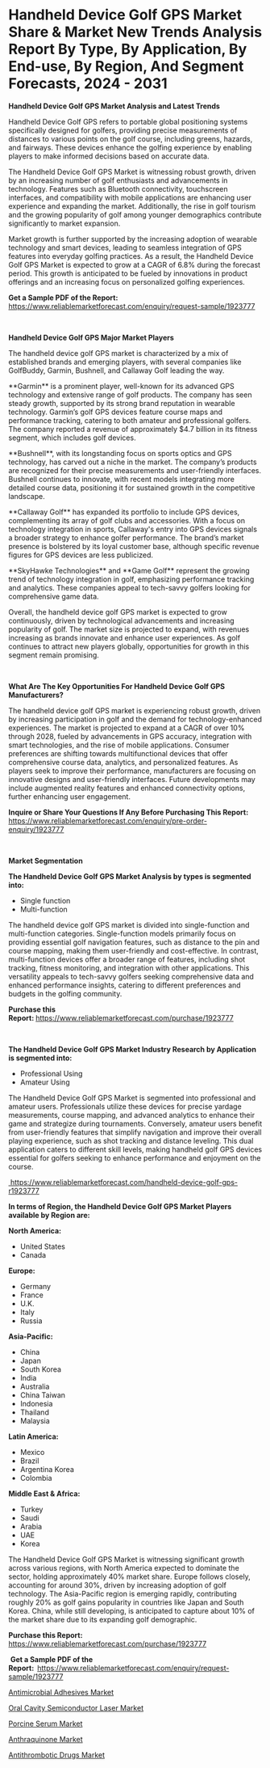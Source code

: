 <p><h1>Handheld Device Golf GPS Market Share & Market New Trends Analysis Report By Type, By Application, By End-use, By Region, And Segment Forecasts, 2024 - 2031</h1></p><p><strong>Handheld Device Golf GPS Market Analysis and Latest Trends</strong></p>
<p><p>Handheld Device Golf GPS refers to portable global positioning systems specifically designed for golfers, providing precise measurements of distances to various points on the golf course, including greens, hazards, and fairways. These devices enhance the golfing experience by enabling players to make informed decisions based on accurate data. </p><p>The Handheld Device Golf GPS Market is witnessing robust growth, driven by an increasing number of golf enthusiasts and advancements in technology. Features such as Bluetooth connectivity, touchscreen interfaces, and compatibility with mobile applications are enhancing user experience and expanding the market. Additionally, the rise in golf tourism and the growing popularity of golf among younger demographics contribute significantly to market expansion. </p><p>Market growth is further supported by the increasing adoption of wearable technology and smart devices, leading to seamless integration of GPS features into everyday golfing practices. As a result, the Handheld Device Golf GPS Market is expected to grow at a CAGR of 6.8% during the forecast period. This growth is anticipated to be fueled by innovations in product offerings and an increasing focus on personalized golfing experiences.</p></p>
<p><strong>Get a Sample PDF of the Report:&nbsp;</strong> <a href="https://www.reliablemarketforecast.com/enquiry/request-sample/1923777?utm_campaign=1767&utm_medium=2&utm_source=Github&utm_content=ia&utm_term=24102024&utm_id=handheld-device-golf-gps">https://www.reliablemarketforecast.com/enquiry/request-sample/1923777</a></p>
<p>&nbsp;</p>
<p><strong>Handheld Device Golf GPS Major Market Players</strong></p>
<p><p>The handheld device golf GPS market is characterized by a mix of established brands and emerging players, with several companies like GolfBuddy, Garmin, Bushnell, and Callaway Golf leading the way. </p><p>**Garmin** is a prominent player, well-known for its advanced GPS technology and extensive range of golf products. The company has seen steady growth, supported by its strong brand reputation in wearable technology. Garmin’s golf GPS devices feature course maps and performance tracking, catering to both amateur and professional golfers. The company reported a revenue of approximately $4.7 billion in its fitness segment, which includes golf devices.</p><p>**Bushnell**, with its longstanding focus on sports optics and GPS technology, has carved out a niche in the market. The company’s products are recognized for their precise measurements and user-friendly interfaces. Bushnell continues to innovate, with recent models integrating more detailed course data, positioning it for sustained growth in the competitive landscape.</p><p>**Callaway Golf** has expanded its portfolio to include GPS devices, complementing its array of golf clubs and accessories. With a focus on technology integration in sports, Callaway's entry into GPS devices signals a broader strategy to enhance golfer performance. The brand’s market presence is bolstered by its loyal customer base, although specific revenue figures for GPS devices are less publicized.</p><p>**SkyHawke Technologies** and **Game Golf** represent the growing trend of technology integration in golf, emphasizing performance tracking and analytics. These companies appeal to tech-savvy golfers looking for comprehensive game data.</p><p>Overall, the handheld device golf GPS market is expected to grow continuously, driven by technological advancements and increasing popularity of golf. The market size is projected to expand, with revenues increasing as brands innovate and enhance user experiences. As golf continues to attract new players globally, opportunities for growth in this segment remain promising.</p></p>
<p>&nbsp;</p>
<p><strong>What Are The Key Opportunities For Handheld Device Golf GPS Manufacturers?</strong></p>
<p><p>The handheld device golf GPS market is experiencing robust growth, driven by increasing participation in golf and the demand for technology-enhanced experiences. The market is projected to expand at a CAGR of over 10% through 2028, fueled by advancements in GPS accuracy, integration with smart technologies, and the rise of mobile applications. Consumer preferences are shifting towards multifunctional devices that offer comprehensive course data, analytics, and personalized features. As players seek to improve their performance, manufacturers are focusing on innovative designs and user-friendly interfaces. Future developments may include augmented reality features and enhanced connectivity options, further enhancing user engagement.</p></p>
<p><strong>Inquire or Share Your Questions If Any Before Purchasing This Report:</strong> <a href="https://www.reliablemarketforecast.com/enquiry/pre-order-enquiry/1923777?utm_campaign=1767&utm_medium=2&utm_source=Github&utm_content=ia&utm_term=24102024&utm_id=handheld-device-golf-gps">https://www.reliablemarketforecast.com/enquiry/pre-order-enquiry/1923777</a></p>
<p>&nbsp;</p>
<p><strong>Market Segmentation</strong></p>
<p><strong>The Handheld Device Golf GPS Market Analysis by types is segmented into:</strong></p>
<p><ul><li>Single function</li><li>Multi-function</li></ul></p>
<p><p>The handheld device golf GPS market is divided into single-function and multi-function categories. Single-function models primarily focus on providing essential golf navigation features, such as distance to the pin and course mapping, making them user-friendly and cost-effective. In contrast, multi-function devices offer a broader range of features, including shot tracking, fitness monitoring, and integration with other applications. This versatility appeals to tech-savvy golfers seeking comprehensive data and enhanced performance insights, catering to different preferences and budgets in the golfing community.</p></p>
<p><strong>Purchase this Report:&nbsp;</strong><a href="https://www.reliablemarketforecast.com/purchase/1923777?utm_campaign=1767&utm_medium=2&utm_source=Github&utm_content=ia&utm_term=24102024&utm_id=handheld-device-golf-gps">https://www.reliablemarketforecast.com/purchase/1923777</a></p>
<p>&nbsp;</p>
<p><strong>The Handheld Device Golf GPS Market Industry Research by Application is segmented into:</strong></p>
<p><ul><li>Professional Using</li><li>Amateur Using</li></ul></p>
<p><p>The Handheld Device Golf GPS Market is segmented into professional and amateur users. Professionals utilize these devices for precise yardage measurements, course mapping, and advanced analytics to enhance their game and strategize during tournaments. Conversely, amateur users benefit from user-friendly features that simplify navigation and improve their overall playing experience, such as shot tracking and distance leveling. This dual application caters to different skill levels, making handheld golf GPS devices essential for golfers seeking to enhance performance and enjoyment on the course.</p></p>
<p><a href="https://www.reliablemarketforecast.com/handheld-device-golf-gps-r1923777?utm_campaign=1767&utm_medium=2&utm_source=Github&utm_content=ia&utm_term=24102024&utm_id=handheld-device-golf-gps">&nbsp;https://www.reliablemarketforecast.com/handheld-device-golf-gps-r1923777</a></p>
<p><strong>In terms of Region, the Handheld Device Golf GPS Market Players available by Region are:</strong></p>
<p>
    <p> <strong> North America: </strong>
        <ul>
            <li>United States</li>
            <li>Canada</li>
        </ul>
        </p> 
    <p> <strong> Europe: </strong>
        <ul>
            <li>Germany</li>
            <li>France</li>
            <li>U.K.</li>
            <li>Italy</li>
            <li>Russia</li>
        </ul>
        </p> 
    <p> <strong> Asia-Pacific: </strong>
        <ul>
            <li>China</li>
            <li>Japan</li>
            <li>South Korea</li>
            <li>India</li>
            <li>Australia</li>
            <li>China Taiwan</li>
            <li>Indonesia</li>
            <li>Thailand</li>
            <li>Malaysia</li>
        </ul>
        </p> 
    <p> <strong> Latin America: </strong>
        <ul>
            <li>Mexico</li>
            <li>Brazil</li>
            <li>Argentina Korea</li>
            <li>Colombia</li>
        </ul>
        </p> 
    <p> <strong> Middle East & Africa: </strong>
        <ul>
            <li>Turkey</li>
            <li>Saudi</li>
            <li>Arabia</li>
            <li>UAE</li>
            <li>Korea</li>
        </ul>
    </p>
    </p>
<p><p>The Handheld Device Golf GPS Market is witnessing significant growth across various regions, with North America expected to dominate the sector, holding approximately 40% market share. Europe follows closely, accounting for around 30%, driven by increasing adoption of golf technology. The Asia-Pacific region is emerging rapidly, contributing roughly 20% as golf gains popularity in countries like Japan and South Korea. China, while still developing, is anticipated to capture about 10% of the market share due to its expanding golf demographic.</p></p>
<p><strong>Purchase this Report: </strong><a href="https://www.reliablemarketforecast.com/purchase/1923777?utm_campaign=1767&utm_medium=2&utm_source=Github&utm_content=ia&utm_term=24102024&utm_id=handheld-device-golf-gps">https://www.reliablemarketforecast.com/purchase/1923777</a></p>
<p>&nbsp;<strong>Get a Sample PDF of the Report:&nbsp;&nbsp;</strong><a href="https://www.reliablemarketforecast.com/enquiry/request-sample/1923777?utm_campaign=1767&utm_medium=2&utm_source=Github&utm_content=ia&utm_term=24102024&utm_id=handheld-device-golf-gps">https://www.reliablemarketforecast.com/enquiry/request-sample/1923777</a></p>
<p><strong></strong></p>
<p><p><a href="https://www.linkedin.com/pulse/antimicrobial-adhesives-industry-forecast-market-shifts-strategic-obmte?utm_campaign=1767&utm_medium=2&utm_source=Github&utm_content=ia&utm_term=24102024&utm_id=handheld-device-golf-gps">Antimicrobial Adhesives Market</a></p><p><a href="https://github.com/AlisaRowe24/Market-Research-Report-List-1/blob/main/oral-cavity-semiconductor-laser-market.md?utm_campaign=1767&utm_medium=2&utm_source=Github&utm_content=ia&utm_term=24102024&utm_id=handheld-device-golf-gps">Oral Cavity Semiconductor Laser Market</a></p><p><a href="https://www.linkedin.com/pulse/navigating-global-porcine-serum-market-landscape-trends-tqsxc?utm_campaign=1767&utm_medium=2&utm_source=Github&utm_content=ia&utm_term=24102024&utm_id=handheld-device-golf-gps">Porcine Serum Market</a></p><p><a href="https://www.linkedin.com/pulse/exploring-anthraquinone-market-strategic-insights-growth-opportunities-6unwe?utm_campaign=1767&utm_medium=2&utm_source=Github&utm_content=ia&utm_term=24102024&utm_id=handheld-device-golf-gps">Anthraquinone Market</a></p><p><a href="https://www.linkedin.com/pulse/antithrombotic-drugs-market-share-analysis-growth-trends-forecasts-jsive?utm_campaign=1767&utm_medium=2&utm_source=Github&utm_content=ia&utm_term=24102024&utm_id=handheld-device-golf-gps">Antithrombotic Drugs Market</a></p></p>